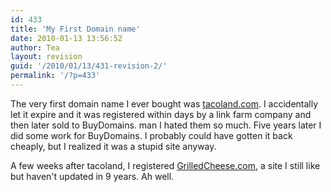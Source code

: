 ```yaml
---
id: 433
title: 'My First Domain name'
date: 2010-01-13 13:56:52
author: Tea
layout: revision
guid: '/2010/01/13/431-revision-2/'
permalink: '/?p=433'
---
```


The very first domain name I ever bought was [tacoland.com](http://www.tacoland.com). I accidentally let it expire and it was registered within days by a link farm company and then later sold to BuyDomains. man I hated them so much. Five years later I did some work for BuyDomains. I probably could have gotten it back cheaply, but I realized it was a stupid site anyway.

A few weeks after tacoland, I registered [GrilledCheese.com](http://grilledcheese.com), a site I still like but haven't updated in 9 years. Ah well.
